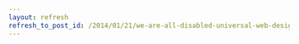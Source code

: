 ```yaml
---
layout: refresh
refresh_to_post_id: /2014/01/21/we-are-all-disabled-universal-web-design-making-web-services-accessible-for-everyone
---
```

